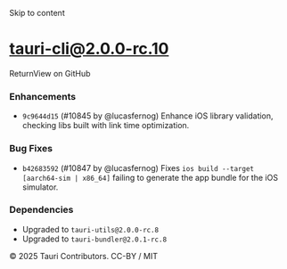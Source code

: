 Skip to content
# tauri-cli@2.0.0-rc.10
ReturnView on GitHub
### Enhancements
  * `9c9644d15` (#10845 by @lucasfernog) Enhance iOS library validation, checking libs built with link time optimization.


### Bug Fixes
  * `b42683592` (#10847 by @lucasfernog) Fixes `ios build --target [aarch64-sim | x86_64]` failing to generate the app bundle for the iOS simulator.


### Dependencies
  * Upgraded to `tauri-utils@2.0.0-rc.8`
  * Upgraded to `tauri-bundler@2.0.1-rc.8`


© 2025 Tauri Contributors. CC-BY / MIT
